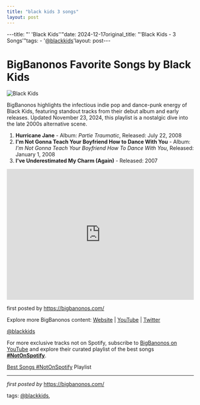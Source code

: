 ```yaml
---
title: "black kids 3 songs"
layout: post
---
```

---title: "' 'Black Kids''"date: 2024-12-17original_title: "'Black Kids - 3 Songs'"tags:  - '[@blackkids](/tags/blackkids/)'layout: post---<h1>BigBanonos Favorite Songs by Black Kids</h1><img src="https://i.scdn.co/image/ab6761610000e5eb93e91fa89267c69f23ccf001" alt="Black Kids"> <p>BigBanonos highlights the infectious indie pop and dance-punk energy of Black Kids, featuring standout tracks from their debut album and early releases. Updated November 23, 2024, this playlist is a nostalgic dive into the late 2000s alternative scene.</p> <ol> <li><strong>Hurricane Jane</strong> - Album: <i>Partie Traumatic</i>, Released: July 22, 2008</li> <li><strong>I'm Not Gonna Teach Your Boyfriend How to Dance With You</strong> - Album: <i>I'm Not Gonna Teach Your Boyfriend How To Dance With You</i>, Released: January 1, 2008</li> <li><strong>I've Underestimated My Charm (Again)</strong> - Released: 2007</li></ol> <div> <iframe src="https://open.spotify.com/embed/playlist/2oGH5HdzqwUqcyBE1gMt7U?utm_source=generator" width="100%" height="352" frameborder="0" allowfullscreen="" allow="autoplay; clipboard-write; encrypted-media; fullscreen; picture-in-picture" loading="lazy"></iframe></div> <p>first posted by <a href="https://bigbanonos.com/" rel="noopener" target="_blank">https://bigbanonos.com/</a></p> <div> <p>Explore more BigBanonos content: <a href="https://bigbanonos.com/">Website</a> | <a href="https://www.youtube.com/[@BigBanonos](/tags/BigBanonos/)">YouTube</a> | <a href="https://x.com/bigbanonos">Twitter</a></p></div> <!-- Tags --><p>[@blackkids](/tags/blackkids/)</p><!--Subscribe and Playlist Links--><div>    <p>For more exclusive tracks not on Spotify, subscribe to <a href="https://www.youtube.com/[@BigBanonos](/tags/BigBanonos/)" target="_blank">BigBanonos on YouTube</a> and explore their curated playlist of the best songs <strong>[#NotOnSpotify](/tags/NotOnSpotify/)</strong>.</p>    <p><a href="https://www.youtube.com/playlist?list=PLtuNtuTatqI0kFahUCbtbfenC_ET5O_tr" target="_blank">Best Songs [#NotOnSpotify](/tags/NotOnSpotify/) Playlist<br /></a></p></div><hr /><p><em>first posted by</em> <a href="https://bigbanonos.com/" rel="noopener" target="_new">https://bigbanonos.com/</a></p><p>tags: [@blackkids](/tags/blackkids/),</p>